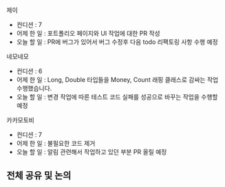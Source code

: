 
제이
- 컨디션 : 7
- 어제 한 일 : 포트폴리오 페이지와 UI 작업에 대한 PR 작성
- 오늘 할 일 : PR에 버그가 있어서 버그 수정후 다음 todo 리팩토링 사항 수행 예정

네모네모
- 컨디션 : 6
- 어제 한 일 : Long, Double 타입들을 Money, Count 래핑 클래스로 감싸는 작업 수행했습니다.
- 오늘 할 일 : 변경 작업에 따른 테스트 코드 실패를 성공으로 바꾸는 작업을 수행할 예정

카카모토비
- 컨디션 : 7
- 어제 한 일 : 불필요한 코드 제거
- 오늘 할 일 : 알림 관련해서 작업하고 있던 부분 PR 올릴 예정

## 전체 공유 및 논의